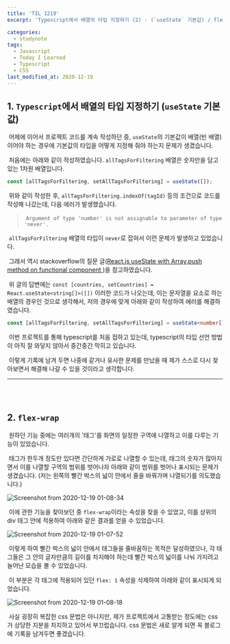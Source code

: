 ```yaml
---
title: 'TIL 1219'
excerpt: 'Typescript에서 배열의 타입 지정하기 (2) - (`useState` 기본값) / flex-wrap'

categories:
  - studynote
tags:
  - Javascript
  - Today I Learned
  - Typescript
  - CSS
last_modified_at: 2020-12-19
---
```


## 1. `Typescript`에서 배열의 타입 지정하기 (`useState` 기본값)

&nbsp;어제에 이어서 프로젝트 코드를 계속 작성하던 중, `useState`의 기본값이 배열(빈 배열)이어야 하는 경우에 기본값의 타입을 어떻게 지정해 줘야 하는지 문제가 생겼습니다.

&nbsp;처음에는 아래와 같이 작성하였습니다. `allTagsForFiltering` 배열은 숫자만을 담고 있는 1차원 배열입니다.

```typescript
const [allTagsForFiltering, setAllTagsForFiltering] = useState([]);
```

&nbsp;위와 같이 작성한 후, `allTagsForFiltering.indexOf(tagId)` 등의 조건으로 코드를 작성해 나갔는데, 다음 에러가 발생했습니다.

> &nbsp;`Argument of type 'number' is not assignable to parameter of type 'never'.`

&nbsp;`allTagsForFiltering` 배열의 타입이 `never`로 잡혀서 이런 문제가 발생하고 있었습니다.

&nbsp;그래서 역시 stackoverflow의 질문 글([React.js useState with Array.push method on functional component
](https://stackoverflow.com/questions/57856894/react-js-usestate-with-array-push-method-on-functional-component))을 참고하였습니다.

&nbsp;위 글의 답변에는 `const [countries, setCountries] = React.useState<string[]>([])` 이러한 코드가 나오는데, 이는 문자열을 요소로 하는 배열의 경우인 것으로 생각해서, 저의 경우에 맞게 아래와 같이 작성하여 에러를 해결하였습니다.

```typescript
const [allTagsForFiltering, setAllTagsForFiltering] = useState<number[]>([]);
```

&nbsp;이번 프로젝트를 통해 typescript를 처음 접하고 있는데, typescript의 타입 선언 방법이 아직 잘 와닿지 않아서 중간중간 막히고 있습니다.

&nbsp;이렇게 기록에 남겨 두면 나중에 같거나 유사한 문제를 만났을 때 제가 스스로 다시 찾아보면서 해결해 나갈 수 있을 것이라고 생각합니다.

---

<br>
<br>

## 2. `flex-wrap`

&nbsp;원하던 기능 중에는 여러개의 '태그'를 화면의 일정한 구역에 나열하고 이를 다루는 기능이 있었습니다.

&nbsp;태그가 한두개 정도만 있다면 간단하게 가로로 나열할 수 있는데, 태그의 숫자가 많아지면서 이를 나열할 구역의 범위를 벗어나자 아래와 같이 범위를 벗어나 표시되는 문제가 생겼습니다. (저는 왼쪽의 빨간 박스의 넓이 안에서 줄을 바꿔가며 나열되기를 의도했습니다.)

![Screenshot from 2020-12-19 01-08-34](https://user-images.githubusercontent.com/47794257/102635522-ca4ee500-4196-11eb-9e09-23ff034efce4.png)

&nbsp;이에 관한 기능을 찾아보던 중 `flex-wrap`이라는 속성을 찾을 수 있었고, 이를 상위의 div 태그 안에 적용하여 아래와 같은 결과를 얻을 수 있었습니다.

![Screenshot from 2020-12-19 01-07-52](https://user-images.githubusercontent.com/47794257/102635578-e05ca580-4196-11eb-8547-a1ae651629a0.png)

&nbsp;이렇게 하여 빨간 박스의 넓이 안에서 태그들을 줄바꿈하는 목적은 달성하였으나, 각 태그들은 그 안의 글자만큼의 길이를 차지해야 하는데 빨간 박스의 넓이를 나눠 가지려고 늘어난 모습을 볼 수 있었습니다.

&nbsp;이 부분은 각 태그에 적용되어 있던 `flex: 1` 속성을 삭제하여 아래와 같이 표시되게 되었습니다.

![Screenshot from 2020-12-19 01-08-18](https://user-images.githubusercontent.com/47794257/102635804-2b76b880-4197-11eb-9e49-82ad4e852d31.png)

&nbsp;사실 굉장히 복잡한 css 문법은 아니지만, 제가 프로젝트에서 고통받는 정도에는 css가 상당한 지분을 차지하고 있어서 부끄럽습니다. css 문법은 새로 알게 되면 꼭 블로그에 기록을 남겨두면 좋겠습니다.
